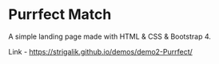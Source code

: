 # Purrfect Match
A simple landing page made with HTML & CSS & Bootstrap 4.

Link - https://strigalik.github.io/demos/demo2-Purrfect/